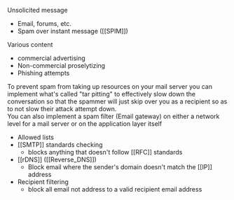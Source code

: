 Unsolicited message
- Email, forums, etc.
- Spam over instant message ([[SPIM]])

Various content
- commercial advertising
- Non-commercial proselytizing
- Phishing attempts

To prevent spam from taking up resources on your mail server you can implement what's called "tar pitting" to effectively slow down the conversation so that the spammer will just skip over you as a recipient so as to not slow their attack attempt down.
\
You can also implement a spam filter (Email gateway) on either a network level for a mail server or on the application layer itself
- Allowed lists
- [[SMTP]] standards checking
	- blocks anything that doesn't follow [[RFC]] standards
- [[rDNS]] ([[Reverse_DNS]])
	- Block email where the sender's domain doesn't match the [[IP]] address
- Recipient filtering
	- block all email not address to a valid recipient email address

